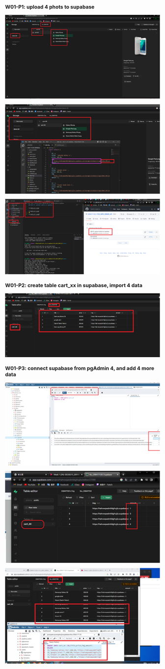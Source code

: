 ### W01-P1: upload 4 phots to supabase

![](w01-p1-1.png)

![](w01-p1-2.png)

![](w01-p1-3.png)

### W01-P2: create table cart_xx in supabase, import 4 data

![](w01-p2.png)

### W01-P3: connect supabase from pgAdmin 4, and add 4 more data

![](w01-p3-1.png)

![](w01-p3-2.png)

![](w01-p3-3.png)
